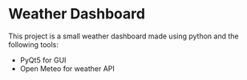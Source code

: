 # Weather Dashboard

This project is a small weather dashboard made using python and the following tools:

- PyQt5 for GUI
- Open Meteo for weather API
